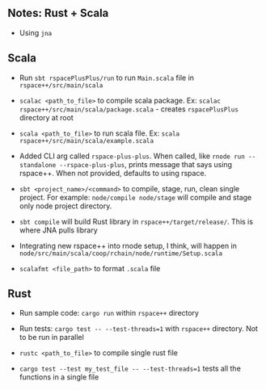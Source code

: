 ## Notes: Rust + Scala

- Using `jna`

## Scala

- Run `sbt rspacePlusPlus/run` to run `Main.scala` file in `rspace++/src/main/scala`
- `scalac <path_to_file>` to compile scala package. Ex: `scalac rspace++/src/main/scala/package.scala` - creates `rspacePlusPlus` directory at root
- `scala <path_to_file>` to run scala file. Ex: `scala rspace++/src/main/scala/example.scala`

- Added CLI arg called `rspace-plus-plus`. When called, like `rnode run --standalone --rspace-plus-plus`, prints message that says using rspace++. When not provided, defaults to using rspace.

- `sbt <project_name>/<command>` to compile, stage, run, clean single project. For example: `node/compile node/stage` will compile and stage only node project directory.

- `sbt compile` will build Rust library in `rspace++/target/release/`. This is where JNA pulls library 

- Integrating new rspace++ into rnode setup, I think, will happen in `node/src/main/scala/coop/rchain/node/runtime/Setup.scala`

- `scalafmt <file_path>` to format `.scala` file

## Rust

- Run sample code: `cargo run` within `rspace++` directory
- Run tests: `cargo test -- --test-threads=1` with `rspace++` directory. Not to be run in parallel

- `rustc <path_to_file>` to compile single rust file

- `cargo test --test my_test_file -- --test-threads=1` tests all the functions in a single file